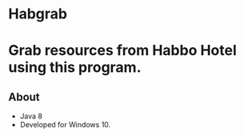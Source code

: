 # Habgrab
Grab resources from Habbo Hotel using this program.
======
## About
* Java 8
* Developed for Windows 10.
